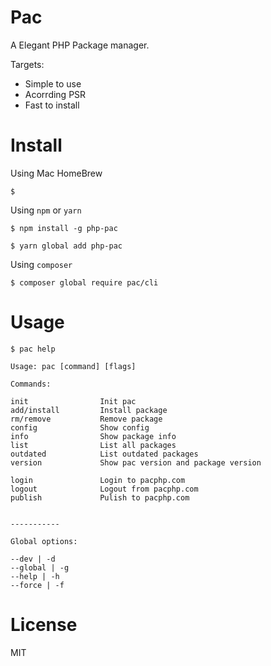# Pac

A Elegant PHP Package manager.

Targets: 

- Simple to use
- Acorrding PSR
- Fast to install

# Install

Using Mac HomeBrew

```shell
$ 
```

Using `npm` or `yarn`

```shell
$ npm install -g php-pac

$ yarn global add php-pac
```


Using `composer`

```shell
$ composer global require pac/cli
```

# Usage 

```shell
$ pac help

Usage: pac [command] [flags]

Commands:

init                Init pac
add/install         Install package
rm/remove           Remove package
config              Show config
info                Show package info
list                List all packages
outdated            List outdated packages
version             Show pac version and package version

login               Login to pacphp.com
logout              Logout from pacphp.com
publish             Pulish to pacphp.com


-----------

Global options:

--dev | -d
--global | -g
--help | -h
--force | -f
```

# License

MIT
